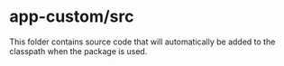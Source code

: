 # app-custom/src

This folder contains source code that will automatically be added to the classpath when
the package is used.
